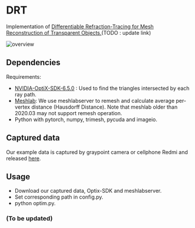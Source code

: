 # DRT
Implementation of [Differentiable Refraction-Tracing for Mesh Reconstruction of Transparent Objects.](https://vcc.tech/research.html)(TODO : update link)

![overview](./doc/lod.png)

## Dependencies
Requirements:
- [NVIDIA-OptiX-SDK-6.5.0](https://developer.nvidia.com/designworks/optix/download) : Used to find the triangles intersected by each ray path.
- [Meshlab](https://www.meshlab.net/): We use meshlabserver to remesh and calculate average per-vertex distance (Hausdorff Distance). Note that meshlab older than 2020.03 may not support remesh operation.
- Python with pytorch, numpy, trimesh, pycuda and imageio.

## Captured data
Our example data is captured by graypoint camera or cellphone Redmi and released [here]().

## Usage
- Download our captured data, Optix-SDK and meshlabserver.
- Set corresponding path in config.py.
- python optim.py.

### (To be updated)
